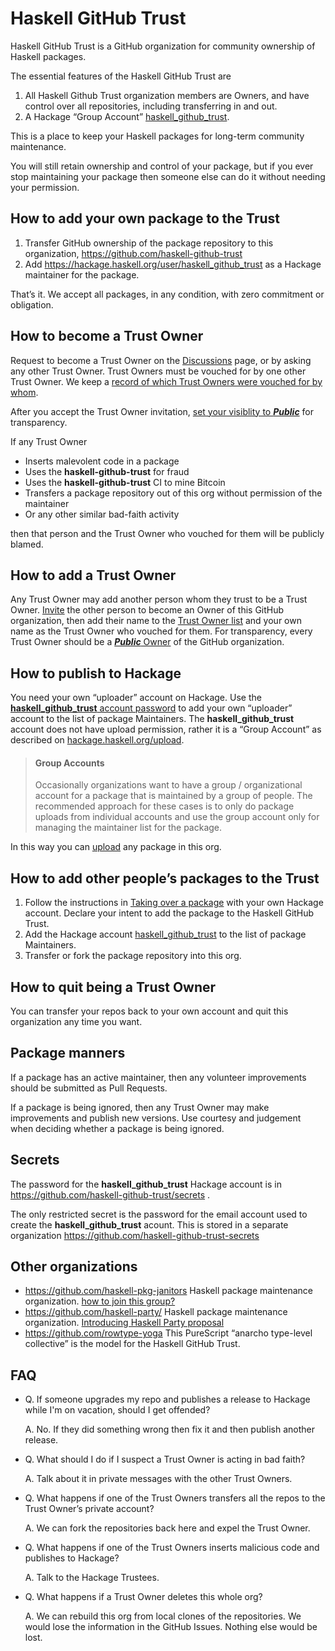 # Haskell GitHub Trust

Haskell GitHub Trust is a GitHub organization for community ownership of Haskell packages.

The essential features of the Haskell GitHub Trust are

1. All Haskell Github Trust organization members are Owners, and have control over all repositories, including transferring in and out.
2. A Hackage “Group Account” [haskell_github_trust](https://hackage.haskell.org/user/haskell_github_trust).

This is a place to keep your Haskell packages for long-term community maintenance.

You will still retain ownership and control of your package, but if you ever stop maintaining your package then someone else can do it without needing your permission.

## How to add your own package to the Trust

1. Transfer GitHub ownership of the package repository to this organization, https://github.com/haskell-github-trust
2. Add https://hackage.haskell.org/user/haskell_github_trust as a Hackage maintainer for the package.

That’s it. We accept all packages, in any condition, with zero commitment or obligation.

## How to become a Trust Owner

Request to become a Trust Owner on the [Discussions](https://github.com/orgs/haskell-github-trust/discussions) page, or by asking any other Trust Owner. Trust Owners must be vouched for by one other Trust Owner.
We keep a [record of which Trust Owners were vouched for by whom](https://github.com/haskell-github-trust/.github/blob/main/TRUSTEES.md).

After you accept the Trust Owner invitation, [set your visiblity to __*Public*__](https://github.com/orgs/haskell-github-trust/people) for transparency.

If any Trust Owner

* Inserts malevolent code in a package
* Uses the __haskell-github-trust__ for fraud
* Uses the __haskell-github-trust__ CI to mine Bitcoin
* Transfers a package repository out of this org without permission of the maintainer
* Or any other similar bad-faith activity

then that person and the Trust Owner who vouched for them will be publicly blamed.

## How to add a Trust Owner

Any Trust Owner may add another person whom they trust to be a Trust Owner. [Invite](https://github.com/orgs/haskell-github-trust/people) the other person to become an Owner of this GitHub organization, then add their name to the [Trust Owner list](https://github.com/haskell-github-trust/.github/blob/main/TRUSTEES.md) and your own name as the Trust Owner who vouched for them. For transparency, every Trust Owner should be a [__*Public*__ Owner](https://github.com/orgs/haskell-github-trust/people) of the GitHub organization.

## How to publish to Hackage

You need your own “uploader” account on Hackage. Use the [__haskell_github_trust__ account password](https://github.com/haskell-github-trust/secrets) 
to add your own “uploader” account to the list of package Maintainers.
The __haskell_github_trust__ account does not have upload permission, rather it is a “Group Account” as described
on [hackage.haskell.org/upload](https://hackage.haskell.org/upload).

> #### Group Accounts
> 
> Occasionally organizations want to have a group / organizational account for a package that is maintained by a group of people. The recommended approach for these cases is to only do package uploads from individual accounts and use the group account only for managing the maintainer list for the package.

In this way you can [upload](https://hackage.haskell.org/upload) any package in this org.

## How to add other people’s packages to the Trust

1. Follow the instructions in [Taking over a package](https://wiki.haskell.org/Taking_over_a_package) with your own Hackage account. Declare your intent to add the package to the Haskell GitHub Trust.
2. Add the Hackage account [haskell_github_trust](https://hackage.haskell.org/user/haskell_github_trust) to the list of package Maintainers.
3. Transfer or fork the package repository into this org.

## How to quit being a Trust Owner

You can transfer your repos back to your own account and quit this organization any time you want.

## Package manners

If a package has an active maintainer, then any volunteer improvements should be submitted as Pull Requests.

If a package is being ignored,
then any Trust Owner may make improvements and publish new versions. Use courtesy and judgement when deciding whether
a package is being ignored.

## Secrets

The password for the __haskell_github_trust__ Hackage account is in https://github.com/haskell-github-trust/secrets . 

The only restricted secret is the password for the email account used to create the __haskell_github_trust__ acount. This is stored in a separate organization https://github.com/haskell-github-trust-secrets

## Other organizations

* https://github.com/haskell-pkg-janitors Haskell package maintenance organization. [how to join this group?](https://github.com/orgs/haskell-pkg-janitors/discussions/3)
* https://github.com/haskell-party/ Haskell package maintenance organization. [Introducing Haskell Party proposal](https://github.com/haskellfoundation/stability/pull/12)
* https://github.com/rowtype-yoga This PureScript “anarcho type-level collective” is the model for the Haskell GitHub Trust.

## FAQ

* Q. If someone upgrades my repo and publishes a release to Hackage while I'm on vacation, should I get offended?
  
  A. No. If they did something wrong then fix it and then publish another release.
  
* Q. What should I do if I suspect a Trust Owner is acting in bad faith?

  A. Talk about it in private messages with the other Trust Owners.

* Q. What happens if one of the Trust Owners transfers all the repos to the Trust Owner’s private account?

  A. We can fork the repositories back here and expel the Trust Owner.
  
* Q. What happens if one of the Trust Owners inserts malicious code and publishes to Hackage?

  A. Talk to the Hackage Trustees.
  
* Q. What happens if a Trust Owner deletes this whole org?

  A. We can rebuild this org from local clones of the repositories. We would lose the information in the GitHub Issues.
     Nothing else would be lost.
